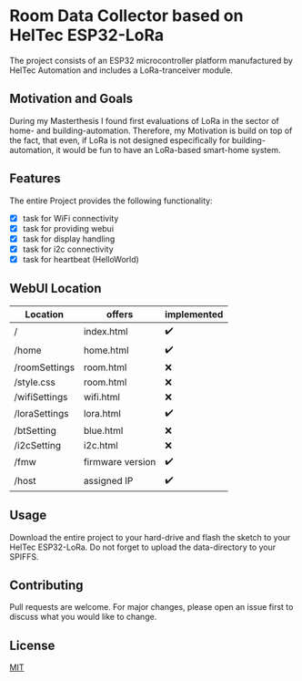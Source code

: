 # Room Data Collector based on HelTec ESP32-LoRa

The project consists of an ESP32 microcontroller platform manufactured by HelTec Automation
and includes a LoRa-tranceiver module.

## Motivation and Goals

During my Masterthesis I found first evaluations of LoRa in the sector of home- and building-automation.
Therefore, my Motivation is build on top of the fact, that even, if LoRa is not designed especifically for 
building-automation, it would be fun to have an LoRa-based smart-home system.

## Features
The entire Project provides the following functionality:
- [x] task for WiFi connectivity 
- [x] task for providing webui
- [x] task for display handling
- [x] task for i2c connectivity
- [x] task for heartbeat (HelloWorld)

## WebUI Location

| Location 		| offers     		| implemented 			|
| ------------- | ----------------- | --------------------- |
| /        		| index.html 		| :heavy_check_mark:	|
| /home    		| home.html  		| :heavy_check_mark:	|
| /roomSettings | room.html  		| :x:					|
| /style.css    | room.html  		| :x:		  			|
| /wifiSettings | wifi.html  		| :x:	 	   			|
| /loraSettings | lora.html  		| :heavy_check_mark:	|
| /btSetting    | blue.html  		| :x:		   			|
| /i2cSetting   | i2c.html   		| :x:		   			|
| /fmw			| firmware version 	| :heavy_check_mark:	|
| /host			| assigned IP		| :heavy_check_mark:	|


## Usage
Download the entire project to your hard-drive and flash the sketch to your HelTec ESP32-LoRa.
Do not forget to upload the data-directory to your SPIFFS.

## Contributing
Pull requests are welcome. For major changes, please open an issue first to discuss what you would like to change.

## License
[MIT](https://github.com/danboe90/ESP32RoomData/blob/master/LICENSE)